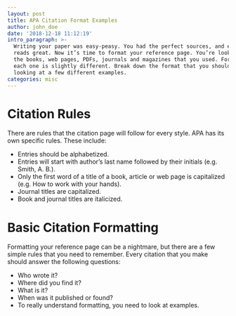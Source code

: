 ```yaml
---
layout: post
title: APA Citation Format Examples
author: john_doe
date: '2018-12-18 11:12:19'
intro_paragraph: >-
  Writing your paper was easy-peasy. You had the perfect sources, and everything
  reads great. Now it’s time to format your reference page. You’re looking at
  the books, web pages, PDFs, journals and magazines that you used. Formatting
  each one is slightly different. Break down the format that you should use by
  looking at a few different examples.
categories: misc
---
```

# Citation Rules

There are rules that the citation page will follow for every style. APA has its own specific rules. These include:

* Entries should be alphabetized.
* Entries will start with author’s last name followed by their initials (e.g. Smith, A. B.).
* Only the first word of a title of a book, article or web page is capitalized (e.g. How to work with your hands).
* Journal titles are capitalized.
* Book and journal titles are italicized.

# Basic Citation Formatting

Formatting your reference page can be a nightmare, but there are a few simple rules that you need to remember. Every citation that you make should answer the following questions:

* Who wrote it?
* Where did you find it?
* What is it?
* When was it published or found?
* To really understand formatting, you need to look at examples.
